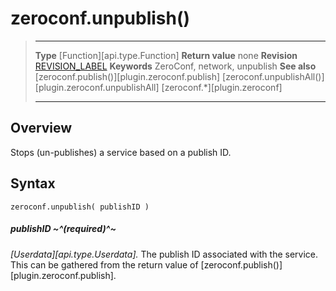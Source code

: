 # zeroconf.unpublish()

> --------------------- ------------------------------------------------------------------------------------------
> __Type__				[Function][api.type.Function]
> __Return value__		none
> __Revision__			[REVISION_LABEL](REVISION_URL)
> __Keywords__			ZeroConf, network, unpublish
> __See also__			[zeroconf.publish()][plugin.zeroconf.publish]
>						[zeroconf.unpublishAll()][plugin.zeroconf.unpublishAll]
>						[zeroconf.*][plugin.zeroconf]
> --------------------- ------------------------------------------------------------------------------------------

## Overview

Stops (<nobr>un-publishes</nobr>) a service based on a publish&nbsp;ID.


## Syntax

	zeroconf.unpublish( publishID )

##### publishID ~^(required)^~
_[Userdata][api.type.Userdata]._ The publish&nbsp;ID associated with the service. This can be gathered from the return value of [zeroconf.publish()][plugin.zeroconf.publish].
